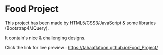 # Food Project

This project has been made by HTML5/CSS3/JavaScript & some libraries (Bootstrap4/JQuery).

It contain's nice & challenging designs.

Click the link for live preview : <https://tahaaflatoon.github.io/Food_Project/>
